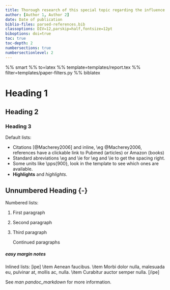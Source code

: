 ```yaml
---
title: Thorough research of this special topic regarding the influence of various factors
author: [Author 1, Author 2]
date: Date of publication
biblio-files: parsed-references.bib
classoptions: DIV=12,parskip=half,fontsize=12pt
biboptions: doi=true
toc: true
toc-depth: 2
numbersections: true
numbersectionlevel: 2
---
```


%% smart
%% to=latex
%% template=templates/report.tex
%% filter=templates/paper-filters.py
%% biblatex

# Heading 1

## Heading 2

### Heading 3

<!-- Comments -->
Default lists:

- Citations [@Macherey2006] and inline, \eg @Macherey2006, references have a clickable link to Pubmed (articles) or Amazon (books)
- Standard abreviations \\eg and \\ie for \eg and \ie to get the spacing right.
- Some units like \pps{900}, look in the template to see which ones are available.
- **Highlights** and *highlights*.

## Unnumbered Heading {-}

Numbered lists:

1.  First paragraph
2.  Second paragraph
3.  Third paragraph

    Continued paragraphs

##### easy margin notes
Inlined lists:
[ipe]
\item Aenean faucibus.
\item Morbi dolor nulla, malesuada eu, pulvinar at, mollis ac, nulla.
\item Curabitur auctor semper nulla.
[/ipe]

See *man pandoc_markdown* for more information.
